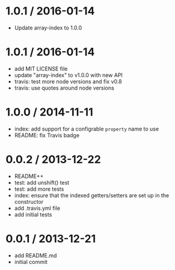 1.0.1 / 2016-01-14
=================

  * Update array-index to 1.0.0

1.0.1 / 2016-01-14
==================

  * add MIT LICENSE file
  * update "array-index" to v1.0.0 with new API
  * travis: test more node versions and fix v0.8
  * travis: use quotes around node versions

1.0.0 / 2014-11-11
==================

  * index: add support for a configrable `property` name to use
  * README: fix Travis badge

0.0.2 / 2013-12-22
==================

  * README++
  * test: add unshift() test
  * test: add more tests
  * index: ensure that the indexed getters/setters are set up in the constructor
  * add .travis.yml file
  * add initial tests

0.0.1 / 2013-12-21
==================

  * add README.md
  * initial commit
